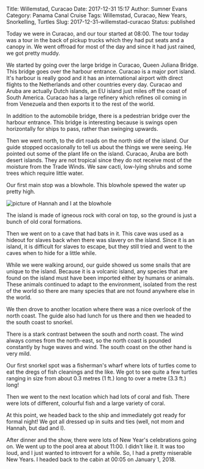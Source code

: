 Title: Willemstad, Curacao
Date: 2017-12-31 15:17
Author: Sumner Evans
Category: Panama Canal Cruise
Tags: Willemstad, Curacao, New Years, Snorkelling, Turtles
Slug: 2017-12-31-willemstad-curacao
Status: published


Today we were in Curacao, and our tour started at 08:00. The tour today was a
tour in the back of pickup trucks which they had put seats and a canopy in. We
went offroad for most of the day and since it had just rained, we got pretty
muddy.

We started by going over the large bridge in Curacao, Queen Juliana Bridge. This
bridge goes over the harbour entrance. Curacao is a major port island. It's
harbour is really good and it has an international airport with direct flights
to the Netherlands and other countries every day. Curacao and Aruba are actually
Dutch islands, an EU island just miles off the coast of South America. Curacao
has a large refinery which refines oil coming in from Venezuela and then exports
it to the rest of the world.

In addition to the automobile bridge, there is a pedestrian bridge over the
harbour entrance. This bridge is interesting because is swings open horizontally
for ships to pass, rather than swinging upwards.

Then we went north, to the dirt roads on the north side of the island. Our guide
stopped occasionally to tell us about the things we were seeing. He pointed out
some of the plant life on the island. Curacao, Aruba are both desert islands.
They are not tropical since they do not receive most of the moisture from the
Trade Winds. We saw cacti, low-lying shrubs and some trees which require little
water.

Our first main stop was a blowhole. This blowhole spewed the water up pretty
high.

![picture of Hannah and I at the blowhole](TODO)

The island is made of igneous rock with coral on top, so the ground is just a
bunch of old coral formations.

Then we went on to a cave that had bats in it. This cave was used as a hideout
for slaves back when there was slavery on the island. Since it is an island, it
is difficult for slaves to escape, but they still tried and went to the caves
when to hide for a little while.

While we were walking around, our guide showed us some snails that are unique to
the island. Because it is a volcanic island, any species that are found on the
island must have been imported either by humans or animals. These animals
continued to adapt to the environment, isolated from the rest of the world so
there are many species that are not found anywhere else in the world.

We then drove to another location where there was a nice overlook of the north
coast. The guide also had lunch for us there and then we headed to the south
coast to snorkel.

There is a stark contrast between the south and north coast. The wind always
comes from the north-east, so the north coast is pounded constantly by huge
waves and wind. The south coast on the other hand is very mild.

Our first snorkel spot was a fisherman's wharf where lots of turtles come to eat
the dregs of fish cleanings and the like. We got to see quite a few turtles
ranging in size from about 0.3 metres (1 ft.) long to over a metre (3.3 ft.)
long!

Then we went to the next location which had lots of coral and fish. There were
lots of different, colourful fish and a large variety of coral.

At this point, we headed back to the ship and immediately got ready for formal
night! We got all dressed up in suits and ties (well, not mom and Hannah, but
dad and I).

After dinner and the show, there were lots of New Year's celebrations going on.
We went up to the pool area at about 11:00.  I didn't like it. It was too loud,
and I just wanted to introvert for a while.  So, I had a pretty miserable New
Years. I headed back to the cabin at 00:05 on January 1, 2018.
